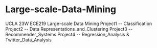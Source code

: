 # Large-scale-Data-Mining
UCLA 23W ECE219 Large-scale Data Mining
  Project1 -- Classification
  Project2 -- Data Representations_and_Clustering
  Project3 -- Recommender_Systems
  Project4 -- Regression_Analysis & Twitter_Data_Analysis
